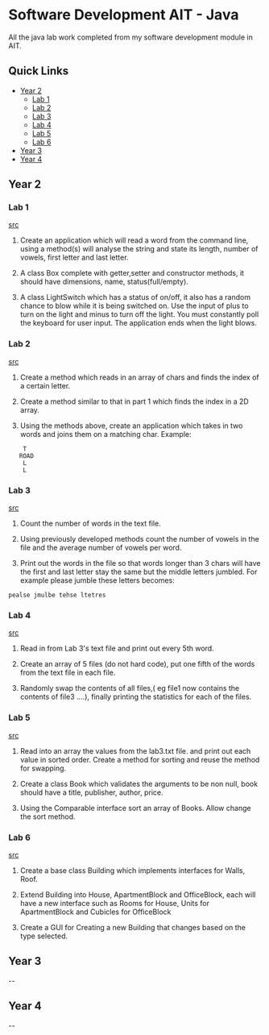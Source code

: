 # Software Development AIT - Java

All the java lab work completed from my software development module in AIT.

## Quick Links
- [Year 2](#year-2)
  - [Lab 1](#lab-1)
  - [Lab 2](#lab-2)
  - [Lab 3](#lab-3)
  - [Lab 4](#lab-4)
  - [Lab 5](#lab-5)
  - [Lab 6](#lab-6)
- [Year 3](#year-3)
- [Year 4](#year-4)

## Year 2

### Lab 1 
[src](https://github.com/rossliam2212/SoftwareDevelopmentAIT/tree/master/Year2/Lab1/src)

1. Create an application which will read a word from the command line, using a method(s) will analyse the string and state its length, number of vowels, first letter and last letter. 

2. A class Box complete with getter,setter and constructor  methods, it should have dimensions, name, status(full/empty).

3. A class LightSwitch which has a status of on/off, it also has a random chance to blow while it is being switched on. Use the input of plus to turn on the light and minus to turn off the light. You must constantly poll the keyboard for user input. The application ends when the light blows.

### Lab 2
[src](https://github.com/rossliam2212/SoftwareDevelopmentAIT/tree/master/Year2/Lab2/src)

1. Create a method which reads in an array of chars and finds the index of a certain letter.

2. Create a method similar to that in part 1 which finds the index in a 2D array.

3. Using the methods above, create an application which takes in two words and joins them on a matching char. Example:
```
    T
   ROAD
    L
    L
```

### Lab 3
[src](https://github.com/rossliam2212/SoftwareDevelopmentAIT/tree/master/Year2/Lab3/src)

1. Count the number of words in the text file.

2. Using previously developed methods count the number of vowels in the file and the average number of vowels per word.

3. Print out the words in the file so that words longer than 3 chars will have the first and last letter stay the same but the middle letters jumbled. For example please jumble these letters becomes:
```
pealse jmulbe tehse ltetres 
```

### Lab 4
[src](https://github.com/rossliam2212/SoftwareDevelopmentAIT/tree/master/Year2/Lab4/src)
1. Read in from Lab 3's text file and print out every 5th word.

2. Create an array of 5 files (do not hard code), put one fifth of the words from the text file in each file.

3. Randomly swap the contents of all files,( eg file1 now contains the contents of file3 ....), finally printing the statistics for each of the files.

### Lab 5
[src](https://github.com/rossliam2212/SoftwareDevelopmentAIT/tree/master/Year2/Lab5/src)
1. Read into an array the values from the lab3.txt file. and print out each value in sorted order. Create a method for sorting and reuse the method for swapping.

2. Create a class Book which validates the arguments to be non null, book should have a title, publisher, author, price.

3. Using the Comparable interface sort an array of Books. Allow change the sort method.

### Lab 6
[src](https://github.com/rossliam2212/SoftwareDevelopmentAIT/tree/master/Year2/Lab6/src)
1. Create a base class Building which implements interfaces for Walls, Roof.

2. Extend Building into House, ApartmentBlock and OfficeBlock, each will have a new interface such as Rooms for House, Units for ApartmentBlock and Cubicles for OfficeBlock

3. Create a GUI for Creating a new Building that changes based on the type selected.


## Year 3
--

## Year 4
--
